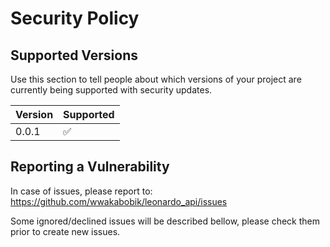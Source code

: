 # Security Policy

## Supported Versions

Use this section to tell people about which versions of your project are
currently being supported with security updates.

| Version | Supported          |
| ------- | ------------------ |
| 0.0.1   | :white_check_mark: |


## Reporting a Vulnerability

In case of issues, please report to: https://github.com/wwakabobik/leonardo_api/issues

Some ignored/declined issues will be described bellow, please check them prior to create new issues.
